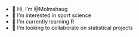 - 👋 Hi, I’m @Molmshaug
- 👀 I’m interested in sport science
- 🌱 I’m currently learning R
- 💞️ I’m looking to collaborate on statistical projects


<!---
Molmshaug/Molmshaug is a ✨ special ✨ repository because its `README.md` (this file) appears on your GitHub profile.
You can click the Preview link to take a look at your changes.
--->
